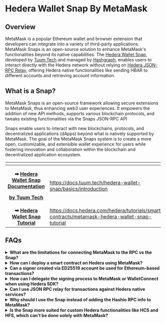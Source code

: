 # Hedera Wallet Snap By MetaMask

## Overview

MetaMask is a popular Ethereum wallet and browser extension that developers can integrate into a variety of third-party applications. MetaMask Snaps is an open-source solution to enhance MetaMask's functionalities beyond its native capabilities. The [Hedera Wallet Snap](https://snaps.metamask.io/snap/npm/hashgraph/hedera-wallet-snap/), developed by [Tuum Tech](https://www.tuum.tech/) and managed by [Hashgraph](https://www.hashgraph.com/), enables users to interact directly with the Hedera network without relying on [Hedera JSON-RPC Relay](https://github.com/hashgraph/hedera-json-rpc-relay), offering Hedera native functionalities like sending HBAR to different accounts and retrieving account information.

## What is a Snap?

MetaMask Snaps is an open-source framework allowing secure extensions to MetaMask, thus enhancing web3 user experiences. It empowers the addition of new API methods, supports various blockchain protocols, and tweaks existing functionalities via the Snaps JSON-RPC API

Snaps enable users to interact with new blockchains, protocols, and decentralized applications (dApps) beyond what is natively supported by MetaMask. The goal of the MetaMask Snaps system is to create a more open, customizable, and extensible wallet experience for users while fostering innovation and collaboration within the blockchain and decentralized application ecosystem.

<table data-card-size="large" data-view="cards"><thead><tr><th align="center"></th><th data-hidden data-card-target data-type="content-ref"></th></tr></thead><tbody><tr><td align="center"><p><strong>➡</strong> <a href="https://docs.tuum.tech/hedera-wallet-snap/basics/introduction"><strong>Hedera Wallet Snap Documentation</strong></a></p><p><a href="https://docs.tuum.tech/hedera-wallet-snap/basics/introduction"><strong>by Tuum Tech</strong></a></p></td><td><a href="https://docs.tuum.tech/hedera-wallet-snap/basics/introduction">https://docs.tuum.tech/hedera-wallet-snap/basics/introduction</a></td></tr><tr><td align="center"><strong>➡</strong> <a href="https://docs.hedera.com/hedera/tutorials/smart-contracts/metamask-hedera-wallet-snap-tutorial"><strong>Hedera Wallet Snap Tutorial</strong></a></td><td><a href="https://docs.hedera.com/hedera/tutorials/smart-contracts/metamask-hedera-wallet-snap-tutorial">https://docs.hedera.com/hedera/tutorials/smart-contracts/metamask-hedera-wallet-snap-tutorial</a></td></tr></tbody></table>

## FAQs

<details>

<summary><strong>What are the limitations for connecting MetaMask to the RPC vs the Snap?</strong></summary>

The Hedera JSON RPC Relay supports only the methods defined at [Hedera JSON RPC Relay Methods](https://playground.open-rpc.org/?schemaUrl=https%3A%2F%2Fraw.githubusercontent.com%2Fhashgraph%2Fhedera-json-rpc-relay%2Fmain%2Fdocs%2Fopenrpc.json), which are limited to Hedera Smart Contract Services. In contrast, the Hedera Wallet Snap uses the Hedera SDK to interact natively with the ledger, allowing the future support of a wider range of Consensus Node services like Hedera Token Service, Hedera Consensus Service, and Hedera File Service, beyond just smart contracts.

</details>

<details>

<summary><strong>How can I deploy a smart contract on Hedera using MetaMask?</strong></summary>

To deploy a smart contract on Hedera using MetaMask, you will need to use the [Hedera JSON RPC relay](https://docs.hedera.com/hedera/core-concepts/smart-contracts/deploying-smart-contracts/json-rpc-relay). You can deploy using tools compatible with EVM-based chains. For detailed steps, refer to [Deploying Smart Contracts on Hedera](broken-reference).

</details>

<details>

<summary><strong>Can a signer created via ED25519 account be used for Ethereum-based transactions?</strong></summary>

No, you cannot use a signer created via ED25519 for Ethereum-based transactions due to the difference in cryptographic algorithms and key formats. EVM uses ECDSA with the secp256k1 curve, which is different from ED25519. For interacting directly with smart contracts on Hedera, only ECDSA-based accounts can be used.

</details>

<details>

<summary><strong>How can I delegate the signing process to MetaMask or WalletConnect when using Hedera SDK?</strong></summary>

Currently, there is no direct way to delegate the signing process to MetaMask or WalletConnect for transactions composed by the Hedera SDK, as they do not provide private keys of users.

</details>

<details>

<summary><strong>Can I use JSON RPC relay for transactions against Hedera native services?</strong></summary>

The Hedera JSON RPC relay exposes specific methods, as detailed in [Hedera JSON RPC Relay Methods](https://playground.open-rpc.org/?schemaUrl=https%3A%2F%2Fraw.githubusercontent.com%2Fhashgraph%2Fhedera-json-rpc-relay%2Fmain%2Fdocs%2Fopenrpc.json). You can use these methods for transactions with Hedera’s smart contracts. The Hedera Wallet Snap, using the Hedera SDK, can perform all Hedera transactions and will eventually support interactions with smart contracts as well.

</details>

<details>

<summary><strong>Why should I use the Snap instead of adding the Hashio RPC info to MetaMask?</strong></summary>

While Hashio RPC and other RPCs are limited to methods exposed by the Hedera JSON RPC relay, the Hedera Wallet Snap, using the Hedera SDK natively, offers access to all Hedera native features, including Hedera Token Service, Hedera File Service, and Hedera Consensus Service, enabling a broader range of interactions beyond smart contracts.

</details>

<details>

<summary><strong>Is the Snap more suited for custom Hedera functionalities like HCS and HFS, which can’t be done solely with MetaMask?</strong></summary>

Yes, that’s correct. The Hedera Wallet Snap is ideal for custom Hedera functionalities. It uses the Hedera SDK for all operations, allowing for native interactions with the full spectrum of Hedera’s offerings.

</details>
